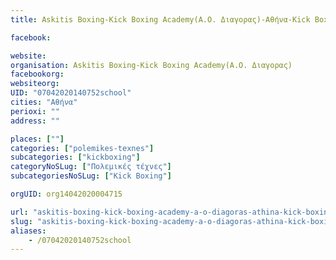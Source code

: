 ```yaml
---
title: Askitis Boxing-Kick Boxing Academy(Α.Ο. Διαγορας)-Αθήνα-Kick Boxing

facebook:

website:
organisation: Askitis Boxing-Kick Boxing Academy(Α.Ο. Διαγορας)
facebookorg:
websiteorg:
UID: "07042020140752school"
cities: "Αθήνα"
perioxi: ""
address: ""

places: [""]
categories: ["polemikes-texnes"]
subcategories: ["kickboxing"]
categoryNoSLug: ["Πολεμικές τέχνες"]
subcategoriesNoSLug: ["Kick Boxing"]

orgUID: org14042020004715

url: "askitis-boxing-kick-boxing-academy-a-o-diagoras-athina-kick-boxing/athina//"
slug: "askitis-boxing-kick-boxing-academy-a-o-diagoras-athina-kick-boxing"
aliases:
    - /07042020140752school
---
```





